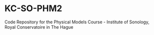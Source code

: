 # KC-SO-PHM2
Code Repository for the Physical Models Course - Institute of Sonology, Royal Conservatoire in The Hague
